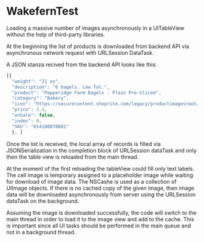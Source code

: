 # WakefernTest
Loading a massive number of images asynchronously in a UITableView
without the help of third-party libraries.

At the beginning the list of products is downloaded from backend API via 
asynchronous network request with URLSession DataTask.

A JSON stanza recived from the backend API looks like this:
```javascript
[{
  "weight": "21 oz",
  "description": "6 bagels. Low fat.",
  "product": "Pepperidge Farm Bagels - Plain Pre-Sliced",
  "category": "Bakery",
  "icon": "https://securecontent.shoprite.com/legacy/productimagesroot/DJ/0/46700.jpg",
  "price": 3.1,
  "onSale": false,
  "index": 0,
  "SKU": "014100078081"
  }, ]
```
Once the list is received, the local array of records is filled via 
JSONSerialization in the completion block of URLSession dataTask and 
only then the table view is reloaded from the main thread.

At the moment of the first reloading the tableView could fill only text labels.
The cell image is temporary assigned to a placeholder image
while waiting for download of image data. 
The NSCashe is used as a collection of UIImage objects.
If there is no cached copy of the given image, then image data will be downloaded 
asynchronously from server using the URLSession dataTask on the background.

Assuming the image is downloaded successfully,
the code will switch to the main thread in order to load it to the image view and add to the cache. 
This is important since all UI tasks should be performed in the main queue and not in a background thread.
